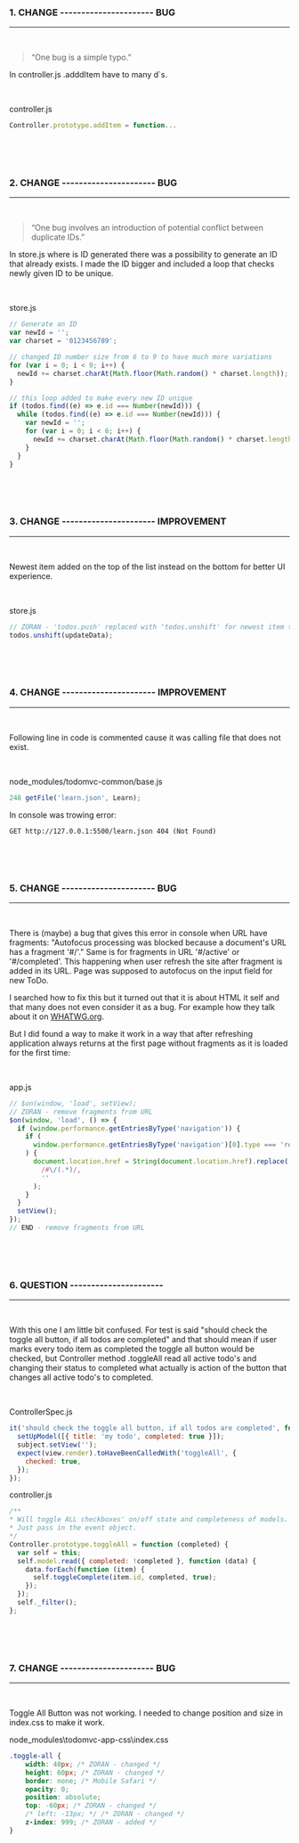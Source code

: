 ### **1. CHANGE ---------------------- BUG**

---

&nbsp;

> “One bug is a simple typo.”

In controller.js .adddItem have to many d`s.

&nbsp;

controller.js

```JavaScript
Controller.prototype.addItem = function...
```

&nbsp;

&nbsp;

### **2. CHANGE ---------------------- BUG**

---

&nbsp;

> “One bug involves an introduction of potential conflict between duplicate IDs.”

In store.js where is ID generated there was a possibility to generate an ID that already exists. I made the ID bigger and included a loop that checks newly given ID to be unique.

&nbsp;

store.js

```JavaScript
// Generate an ID
var newId = '';
var charset = '0123456789';

// changed ID number size from 6 to 9 to have much more variations
for (var i = 0; i < 9; i++) {
  newId += charset.charAt(Math.floor(Math.random() * charset.length));
}

// this loop added to make every new ID unique
if (todos.find((e) => e.id === Number(newId))) {
  while (todos.find((e) => e.id === Number(newId))) {
    var newId = '';
    for (var i = 0; i < 6; i++) {
      newId += charset.charAt(Math.floor(Math.random() * charset.length));
    }
  }
}
```

&nbsp;

&nbsp;

### **3. CHANGE ---------------------- IMPROVEMENT**

---

&nbsp;

Newest item added on the top of the list instead on the bottom for better UI experience.

&nbsp;

store.js

```JavaScript
// ZORAN - 'todos.push' replaced with 'todos.unshift' for newest item to be added at the top of the list
todos.unshift(updateData);
```

&nbsp;

&nbsp;

### **4. CHANGE ---------------------- IMPROVEMENT**

---

&nbsp;

Following line in code is commented cause it was calling file that does not exist.

&nbsp;

node_modules/todomvc-common/base.js

```JavaScript
248 getFile('learn.json', Learn);
```

In console was trowing error:

```
GET http://127.0.0.1:5500/learn.json 404 (Not Found)
```

&nbsp;

&nbsp;

### **5. CHANGE ---------------------- BUG**

---

&nbsp;

There is (maybe) a bug that gives this error in console when URL have fragments:
"Autofocus processing was blocked because a document's URL has a fragment '#/'."
Same is for fragments in URL '#/active' or '#/completed'. This happening when user refresh the site after fragment is added in its URL. Page was supposed to autofocus on the input field for new ToDo.

I searched how to fix this but it turned out that it is about HTML it self and that many does not even consider it as a bug. For example how they talk about it on [WHATWG.org](https://github.com/whatwg/html/issues/5252).

But I did found a way to make it work in a way that after refreshing application always returns at the first page without fragments as it is loaded for the first time:

&nbsp;

app.js

```JavaScript
// $on(window, 'load', setView);
// ZORAN - remove fragments from URL
$on(window, 'load', () => {
  if (window.performance.getEntriesByType('navigation')) {
    if (
      window.performance.getEntriesByType('navigation')[0].type === 'reload'
    ) {
      document.location.href = String(document.location.href).replace(
        /#\/(.*)/,
        ''
      );
    }
  }
  setView();
});
// END - remove fragments from URL
```

&nbsp;

&nbsp;

### **6. QUESTION ----------------------**

---

&nbsp;

With this one I am little bit confused. For test is said "should check the toggle all button, if all todos are completed" and that should mean if user marks every todo item as completed the toggle all button would be checked, but Controller method .toggleAll read all active todo's and changing their status to completed what actually is action of the button that changes all active todo's to completed.

&nbsp;

ControllerSpec.js

```JavaScript
it('should check the toggle all button, if all todos are completed', function () {
  setUpModel([{ title: 'my todo', completed: true }]);
  subject.setView('');
  expect(view.render).toHaveBeenCalledWith('toggleAll', {
    checked: true,
  });
});
```

controller.js

```JavaScript
/**
* Will toggle ALL checkboxes' on/off state and completeness of models.
* Just pass in the event object.
*/
Controller.prototype.toggleAll = function (completed) {
  var self = this;
  self.model.read({ completed: !completed }, function (data) {
    data.forEach(function (item) {
      self.toggleComplete(item.id, completed, true);
    });
  });
  self._filter();
};
```

&nbsp;

&nbsp;

### **7. CHANGE ---------------------- BUG**

---

&nbsp;

Toggle All Button was not working. I needed to change position and size in index.css to make it work.

node_modules\todomvc-app-css\index.css

```CSS
.toggle-all {
	width: 40px; /* ZORAN - changed */
	height: 60px; /* ZORAN - changed */
	border: none; /* Mobile Safari */
	opacity: 0;
	position: absolute;
	top: -60px; /* ZORAN - changed */
	/* left: -13px; */ /* ZORAN - changed */
	z-index: 999; /* ZORAN - added */
}
```
